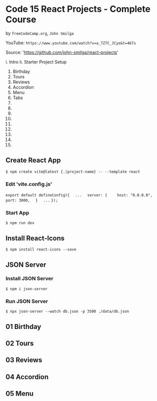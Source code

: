 # Code 15 React Projects - Complete Course

by `freeCodeCamp.org`, `John Smilga`

YouTube: `https://www.youtube.com/watch?v=a_7Z7C_JCyo&t=467s`

Source: 'https://github.com/john-smilga/react-projects'

i. Intro
ii. Starter Project Setup
01. Birthday
02. Tours
03. Reviews
04. Accordion
05. Menu
06. Tabs
07.
08.
09.
10.
11.
12.
13.
14.
15.


## Create React App

`$ npm create vite@latest {.|project-name} -- --template react`

### Edit 'vite.config.js'

`export default defineConfig({`
`  ...`
`  server: {`
`    host: "0.0.0.0",`
`    port: 3000,`
`  }`
`  ...`
`});`

### Start App

`$ npm run dev`

## Install React-Icons

`$ npm install react-icons --save`

## JSON Server

### Install JSON Server

`$ npm i json-server`

### Run JSON Server

`$ npx json-server --watch db.json -p 3500 ./data/db.json`

## 01 Birthday
## 02 Tours
## 03 Reviews
## 04 Accordion
## 05 Menu
